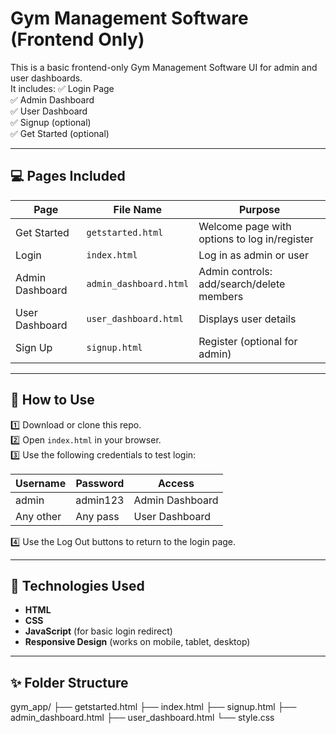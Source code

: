 # Gym Management Software (Frontend Only)

This is a basic frontend-only Gym Management Software UI for admin and user dashboards.  
It includes:
✅ Login Page  
✅ Admin Dashboard  
✅ User Dashboard  
✅ Signup (optional)  
✅ Get Started (optional)

---

## 💻 **Pages Included**

| Page                | File Name             | Purpose                                      |
|---------------------|----------------------|----------------------------------------------|
| Get Started          | `getstarted.html`     | Welcome page with options to log in/register |
| Login                | `index.html`          | Log in as admin or user                      |
| Admin Dashboard      | `admin_dashboard.html`| Admin controls: add/search/delete members    |
| User Dashboard       | `user_dashboard.html` | Displays user details                        |
| Sign Up              | `signup.html`         | Register (optional for admin)                |

---

## 🚀 **How to Use**

1️⃣ Download or clone this repo.  
2️⃣ Open `index.html` in your browser.  
3️⃣ Use the following credentials to test login:

| Username | Password  | Access        |
|-----------|-----------|---------------|
| admin     | admin123 | Admin Dashboard |
| Any other | Any pass | User Dashboard  |

4️⃣ Use the Log Out buttons to return to the login page.

---

## 🎨 **Technologies Used**

- **HTML**
- **CSS**
- **JavaScript** (for basic login redirect)
- **Responsive Design** (works on mobile, tablet, desktop)

---

## ✨ **Folder Structure**

gym_app/
├── getstarted.html
├── index.html
├── signup.html
├── admin_dashboard.html
├── user_dashboard.html
└── style.css


